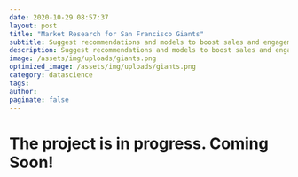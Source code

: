 ```yaml
---
date: 2020-10-29 08:57:37
layout: post
title: "Market Research for San Francisco Giants"
subtitle: Suggest recommendations and models to boost sales and engagement among the younger audience
description: Suggest recommendations and models to boost sales and engagement among the younger audience
image: /assets/img/uploads/giants.png
optimized_image: /assets/img/uploads/giants.png
category: datascience
tags:
author:
paginate: false
---
```



<!-- 
<div id="toc_container">
<h2 class="toc_title">Highlighted Projects</h2>
<ul class="toc_list">
   <li><a href="#Reinforcement Learning for Autonomous Vehicle Simulation">Reinforcement Learning for Autonomous Vehicle Simulation</a></li>
  <li><a href="#NLP Automation">NLP Automation</a></li>
  <li><a href="#Cloud Practioner Certification">Gitlet</a></li>
  <li><a href="#Recommendation Engine Research">Scheme Interpreter</a></li>
</ul>
</div>
<h1 id="Small Business">Reinforcement Learning for Autonomous Vehicle Simulation</h1>
-->

# The project is in progress. Coming Soon! 
